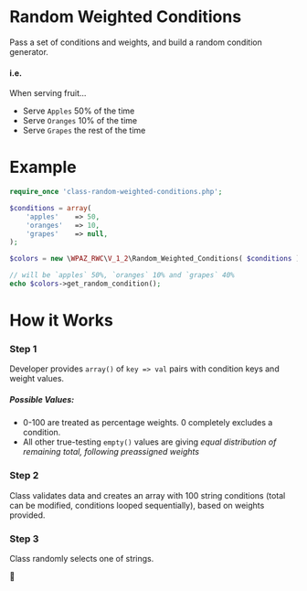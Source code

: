 # Random Weighted Conditions

Pass a set of conditions and weights, and build a random condition generator.

#### i.e.

When serving fruit... 
* Serve `Apples` 50% of the time
* Serve `Oranges` 10% of the time
* Serve `Grapes` the rest of the time

# Example

```php
require_once 'class-random-weighted-conditions.php';

$conditions = array(
	'apples'    => 50,
	'oranges'   => 10,
	'grapes'    => null,
);

$colors = new \WPAZ_RWC\V_1_2\Random_Weighted_Conditions( $conditions );

// will be `apples` 50%, `oranges` 10% and `grapes` 40%
echo $colors->get_random_condition();
```

# How it Works
### Step 1
Developer provides `array()` of `key => val` pairs with condition keys and weight values. 
##### Possible Values:
* 0-100 are treated as percentage weights. 0 completely excludes a condition.
* All other true-testing `empty()` values are giving _equal distribution of remaining total, following preassigned weights_

### Step 2
Class validates data and creates an array with 100 string conditions (total can be modified, conditions looped sequentially), based on weights provided.

### Step 3
Class randomly selects one of strings.

:dancer:
